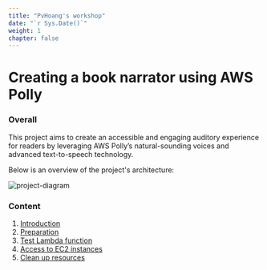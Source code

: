 ```yaml
---
title: "PvHoang's workshop"
date: "`r Sys.Date()`"
weight: 1
chapter: false
---
```


# Creating a book narrator using AWS Polly

### Overall

This project aims to create an accessible and engaging auditory experience for readers by leveraging AWS Polly’s natural-sounding voices and advanced text-to-speech technology.

Below is an overview of the project's architecture:

![project-diagram](/images/diagrams/project-diagram.png)

### Content

1.  [Introduction](1.introduce/)
2.  [Preparation](2.prerequisite/)
3.  [Test Lambda function](3.test-lambda-function/)
4.  [Access to EC2 instances](4.access-to-ec2-instances/)
5.  [Clean up resources](5.clean-up-resources/)

